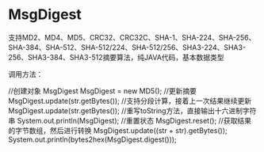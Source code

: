 # MsgDigest
支持MD2、MD4、MD5、CRC32、CRC32C、SHA-1、SHA-224、SHA-256、SHA-384、SHA-512、SHA-512/224、SHA-512/256、SHA3-224、SHA3-256、SHA3-384、SHA3-512摘要算法，纯JAVA代码，基本数据类型

调用方法：

//创建对象
MsgDigest MsgDigest = new MD5();
//更新摘要
MsgDigest.update(str.getBytes());
//支持分段计算，接着上一次结果继续更新
MsgDigest.update(str.getBytes());
//重写toString方法，直接输出十六进制字符串
System.out.println(MsgDigest);
//重置状态
MsgDigest.reset();
//获取结果的字节数组，然后进行转换
MsgDigest.update((str + str).getBytes());
System.out.println(bytes2hex(MsgDigest.digest()));
